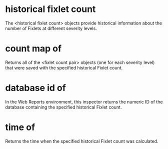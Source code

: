 # historical fixlet count

The &lt;historical fixlet count&gt; objects provide historical information about the number of Fixlets at different severity levels.

# count map of <historical fixlet count>

Returns all of the &lt;fixlet count pair&gt; objects (one for each severity level) that were saved with the specified historical Fixlet count.

# database id of <historical fixlet count>

In the Web Reports environment, this inspector returns the numeric ID of the database containing the specified historical Fixlet count.

# time of <historical fixlet count>

Returns the time when the specified historical Fixlet count was calculated.
